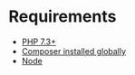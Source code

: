 # Requirements
* [PHP 7.3+](https://www.php.net/downloads.php)
* [Composer installed globally](https://getcomposer.org/download/)
* [Node](https://nodejs.org/en/)
